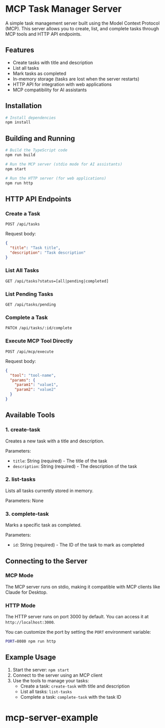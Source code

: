 # MCP Task Manager Server

A simple task management server built using the Model Context Protocol (MCP). This server allows you to create, list, and complete tasks through MCP tools and HTTP API endpoints.

## Features

- Create tasks with title and description
- List all tasks
- Mark tasks as completed
- In-memory storage (tasks are lost when the server restarts)
- HTTP API for integration with web applications
- MCP compatibility for AI assistants

## Installation

```bash
# Install dependencies
npm install
```

## Building and Running

```bash
# Build the TypeScript code
npm run build

# Run the MCP server (stdio mode for AI assistants)
npm start

# Run the HTTP server (for web applications)
npm run http
```

## HTTP API Endpoints

### Create a Task

```
POST /api/tasks
```

Request body:
```json
{
  "title": "Task title",
  "description": "Task description"
}
```

### List All Tasks

```
GET /api/tasks?status=[all|pending|completed]
```

### List Pending Tasks

```
GET /api/tasks/pending
```

### Complete a Task

```
PATCH /api/tasks/:id/complete
```

### Execute MCP Tool Directly

```
POST /api/mcp/execute
```

Request body:
```json
{
  "tool": "tool-name",
  "params": {
    "param1": "value1",
    "param2": "value2"
  }
}
```

## Available Tools

### 1. create-task

Creates a new task with a title and description.

Parameters:
- `title`: String (required) - The title of the task
- `description`: String (required) - The description of the task

### 2. list-tasks

Lists all tasks currently stored in memory.

Parameters: None

### 3. complete-task

Marks a specific task as completed.

Parameters:
- `id`: String (required) - The ID of the task to mark as completed

## Connecting to the Server

### MCP Mode

The MCP server runs on stdio, making it compatible with MCP clients like Claude for Desktop.

### HTTP Mode

The HTTP server runs on port 3000 by default. You can access it at `http://localhost:3000`.

You can customize the port by setting the `PORT` environment variable:  

```bash
PORT=8080 npm run http
```

## Example Usage

1. Start the server: `npm start`
2. Connect to the server using an MCP client
3. Use the tools to manage your tasks:
   - Create a task: `create-task` with title and description
   - List all tasks: `list-tasks`
   - Complete a task: `complete-task` with the task ID
# mcp-server-example
